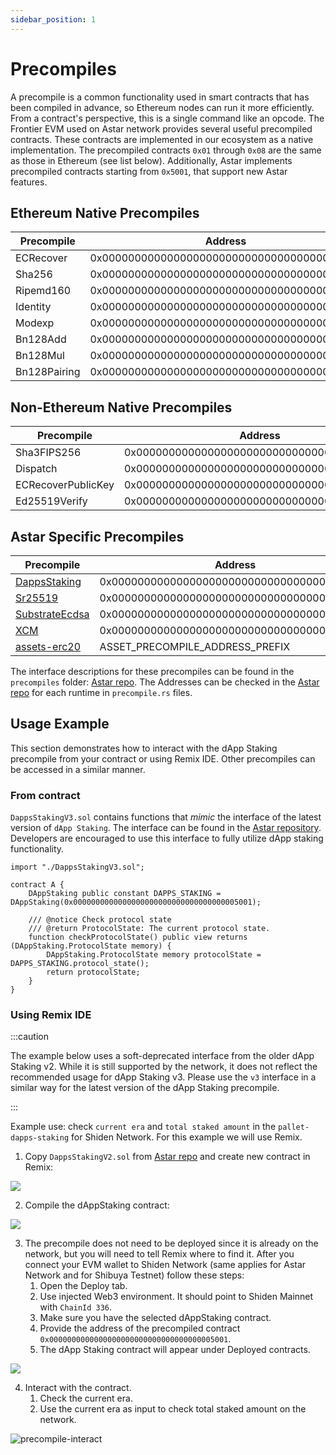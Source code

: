 ```yaml
---
sidebar_position: 1
---
```


# Precompiles

A precompile is a common functionality used in smart contracts that has been compiled in advance, so Ethereum nodes can run it more efficiently. From a contract's perspective, this is a single command like an opcode.
The Frontier EVM used on Astar network provides several useful precompiled contracts. These contracts are implemented in our ecosystem as a native implementation. The precompiled contracts `0x01` through `0x08` are the same as those in Ethereum (see list below). Additionally, Astar implements precompiled contracts starting from `0x5001`, that support new Astar features.

## Ethereum Native Precompiles

| Precompile    | Address                                      |
| ------------- | -------------------------------------------- |
| ECRecover     | 0x0000000000000000000000000000000000000001   |
| Sha256        | 0x0000000000000000000000000000000000000002   |
| Ripemd160     | 0x0000000000000000000000000000000000000003   |
| Identity      | 0x0000000000000000000000000000000000000004   |
| Modexp        | 0x0000000000000000000000000000000000000005   |
| Bn128Add      | 0x0000000000000000000000000000000000000006   |
| Bn128Mul      | 0x0000000000000000000000000000000000000007   |
| Bn128Pairing  | 0x0000000000000000000000000000000000000008   |

## Non-Ethereum Native Precompiles

| Precompile          | Address                                      |
| ------------------- | -------------------------------------------- |
| Sha3FIPS256         | 0x0000000000000000000000000000000000000400   |
| Dispatch            | 0x0000000000000000000000000000000000000401   |
| ECRecoverPublicKey  | 0x0000000000000000000000000000000000000402   |
| Ed25519Verify       | 0x0000000000000000000000000000000000000403   |

## Astar Specific Precompiles

| Precompile                        | Address                                      |
| --------------------------------- | -------------------------------------------- |
| [DappsStaking](staking.md)        | 0x0000000000000000000000000000000000005001   |
| [Sr25519](sr25519.md)             | 0x0000000000000000000000000000000000005002   |
| [SubstrateEcdsa](substrate-ecdsa.md) | 0x0000000000000000000000000000000000005003   |
| [XCM](xcm/xcm.md)                 | 0x0000000000000000000000000000000000005004   |
| [assets-erc20](xc20.md)           | ASSET_PRECOMPILE_ADDRESS_PREFIX              |

The interface descriptions for these precompiles can be found in the `precompiles` folder: [Astar repo](https://github.com/AstarNetwork/Astar/).
The Addresses can be checked in the [Astar repo](https://github.com/AstarNetwork/Astar/tree/master/runtime) for each runtime in `precompile.rs` files.

## Usage Example

This section demonstrates how to interact with the dApp Staking precompile from your contract or using Remix IDE. Other precompiles can be accessed in a similar manner.

### From contract

`DappsStakingV3.sol` contains functions that _mimic_ the interface of the latest version of `dApp Staking`. The interface can be found in the [Astar repository](https://github.com/AstarNetwork/Astar/blob/master/precompiles/dapp-staking/DappsStakingV3.sol).
Developers are encouraged to use this interface to fully utilize dApp staking functionality.

```solidity
import "./DappsStakingV3.sol";

contract A {
    DAppStaking public constant DAPPS_STAKING = DAppStaking(0x0000000000000000000000000000000000005001);

    /// @notice Check protocol state
    /// @return ProtocolState: The current protocol state.
    function checkProtocolState() public view returns (DAppStaking.ProtocolState memory) {
        DAppStaking.ProtocolState memory protocolState = DAPPS_STAKING.protocol_state();
        return protocolState;
    }
}
```

### Using Remix IDE

:::caution

The example below uses a soft-deprecated interface from the older dApp Staking v2.
While it is still supported by the network, it does not reflect the recommended usage for dApp Staking v3.
Please use the `v3` interface in a similar way for the latest version of the dApp Staking precompile.

:::

Example use: check `current era` and `total staked amount` in the `pallet-dapps-staking` for Shiden Network. For this example we will use Remix.

1. Copy `DappsStakingV2.sol` from [Astar repo](https://github.com/AstarNetwork/Astar/blob/master/precompiles/dapp-staking/DappsStakingV2.sol) and create new contract in Remix:

![](https://i.imgur.com/mr0TcLq.png)

2. Compile the dAppStaking contract:

![](https://i.imgur.com/6Wgg9rf.jpg)

3. The precompile does not need to be deployed since it is already on the network, but you will need to tell Remix where to find it.
After you connect your EVM wallet to Shiden Network (same applies for Astar Network and for Shibuya Testnet) follow these steps:
    1. Open the Deploy tab.
    2. Use injected Web3 environment. It should point to Shiden Mainnet with `ChainId 336`.
    3. Make sure you have the selected dAppStaking contract.
    4. Provide the address of the precompiled contract `0x0000000000000000000000000000000000005001`.
    5. The dApp Staking contract will appear under Deployed contracts.

![](https://i.imgur.com/6RnQlkb.jpg)

4. Interact with the contract.
    1. Check the current era.
    2. Use the current era as input to check total staked amount on the network.

![precompile-interact](https://user-images.githubusercontent.com/34627453/159696985-19f67e95-807e-4c20-b74c-c9f4944ada32.jpg)
